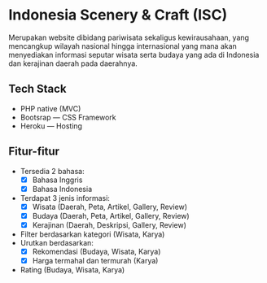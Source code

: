 # Indonesia Scenery & Craft (ISC)

Merupakan website dibidang pariwisata sekaligus kewirausahaan, yang
mencangkup wilayah nasional hingga internasional yang mana akan menyediakan informasi seputar wisata serta budaya yang ada di Indonesia dan kerajinan daerah pada daerahnya.

## Tech Stack
- PHP native (MVC)
- Bootsrap — CSS Framework
- Heroku — Hosting

## Fitur-fitur
- Tersedia 2 bahasa:
  - [x] Bahasa Inggris
  - [x] Bahasa Indonesia
- Terdapat 3 jenis informasi:
  - [x] Wisata (Daerah, Peta, Artikel, Gallery, Review)
  - [x] Budaya (Daerah, Peta, Artikel, Gallery, Review)
  - [x] Kerajinan (Daerah, Deskripsi, Gallery, Review)
- Filter berdasarkan kategori (Wisata, Karya)
- Urutkan berdasarkan:
  - [x] Rekomendasi (Budaya, Wisata, Karya)
  - [x] Harga termahal dan termurah (Karya)
- Rating (Budaya, Wisata, Karya)
